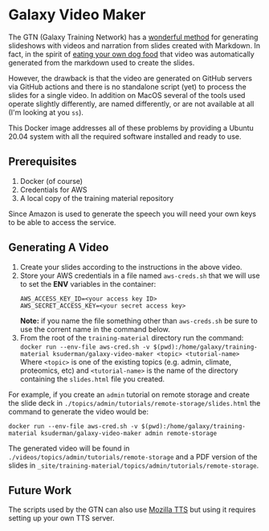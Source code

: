 # Galaxy Video Maker

The GTN (Galaxy Training Network) has a [wonderful method](https://youtu.be/Gm1MKAwuLxg) for generating slideshows with videos and narration from slides created with Markdown.  In fact, in the spirit of [eating your own dog food](https://www.computer.org/csdl/magazine/so/2006/03/s3005/13rRUygBwg0) that video was automatically generated from the markdown used to create the slides.

However, the drawback is that the video are generated on GitHub servers via GitHub actions and there is no standalone script (yet) to process the slides for a single video.  In addition on MacOS several of the tools used operate slightly differently, are named differently, or are not available at all (I'm looking at you `ss`).  

This Docker image addresses all of these problems by providing a Ubuntu 20.04 system with all the required software installed and ready to use.

## Prerequisites

1. Docker (of course)
1. Credentials for AWS
1. A local copy of the training material repository

Since Amazon is used to generate the speech you will need your own keys to be able to access the service.

## Generating A Video

1. Create your slides according to the instructions in the above video.
1. Store your AWS credentials in a file named `aws-creds.sh` that we will use to set the **ENV** variables in the container:
   ```
   AWS_ACCESS_KEY_ID=<your access key ID>
   AWS_SECRET_ACCESS_KEY=<your secret access key>
   ```
   **Note:** if you name the file something other than `aws-creds.sh` be sure to use the corrent name in the command below.
1. From the root of the `training-material` directory run the command:
   `docker run --env-file aws-cred.sh -v $(pwd):/home/galaxy/training-material ksuderman/galaxy-video-maker <topic> <tutorial-name>`
   Where `<topic>` is one of the existing topics (e.g. admin, climate, proteomics, etc) and `<tutorial-name>` is the name of the directory containing the `slides.html` file you created.

For example, if you create an `admin` tutorial on remote storage and create the slide deck in `./topics/admin/tutorials/remote-storage/slides.html` the command to generate the video would be:

```
docker run --env-file aws-cred.sh -v $(pwd):/home/galaxy/training-material ksuderman/galaxy-video-maker admin remote-storage
```

The generated video will be found in `./videos/topics/admin/tutorials/remote-storage` and a PDF version of the slides in `_site/training-material/topics/admin/tutorials/remote-storage`.

## Future Work

The scripts used by the GTN can also use [Mozilla TTS](https://github.com/mozilla/TTS) but using it requires setting up your own TTS server.

